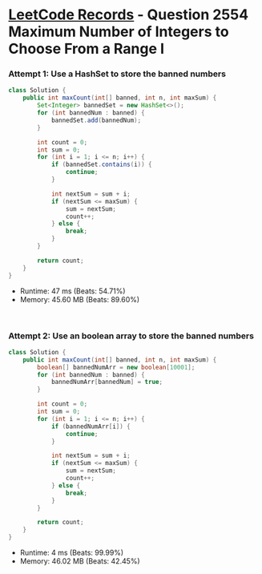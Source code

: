 # [LeetCode Records](../../README.md) - Question 2554 Maximum Number of Integers to Choose From a Range I

### Attempt 1: Use a HashSet to store the banned numbers
```java
class Solution {
    public int maxCount(int[] banned, int n, int maxSum) {
        Set<Integer> bannedSet = new HashSet<>();
        for (int bannedNum : banned) {
            bannedSet.add(bannedNum);
        }

        int count = 0;
        int sum = 0;
        for (int i = 1; i <= n; i++) {
            if (bannedSet.contains(i)) {
                continue;
            }

            int nextSum = sum + i;
            if (nextSum <= maxSum) {
                sum = nextSum;
                count++;
            } else {
                break;
            }
        }

        return count;
    }
}
```
- Runtime: 47 ms (Beats: 54.71%)
- Memory: 45.60 MB (Beats: 89.60%)

<br>

### Attempt 2: Use an boolean array to store the banned numbers
```java
class Solution {
    public int maxCount(int[] banned, int n, int maxSum) {
        boolean[] bannedNumArr = new boolean[10001];
        for (int bannedNum : banned) {
            bannedNumArr[bannedNum] = true;
        }

        int count = 0;
        int sum = 0;
        for (int i = 1; i <= n; i++) {
            if (bannedNumArr[i]) {
                continue;
            }

            int nextSum = sum + i;
            if (nextSum <= maxSum) {
                sum = nextSum;
                count++;
            } else {
                break;
            }
        }

        return count;
    }
}
```
- Runtime: 4 ms (Beats: 99.99%)
- Memory: 46.02 MB (Beats: 42.45%)

<br>
